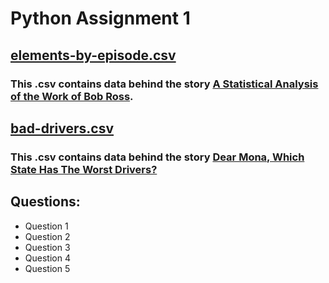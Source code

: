 # Python Assignment 1

## [elements-by-episode.csv](https://github.com/HawkDon/Python_Assignment1/blob/master/elements-by-episode.csv)
### This .csv contains data behind the story [A Statistical Analysis of the Work of Bob Ross](https://fivethirtyeight.com/features/a-statistical-analysis-of-the-work-of-bob-ross/).

## [bad-drivers.csv](https://github.com/HawkDon/Python_Assignment1/blob/master/bad-drivers.csv)
### This .csv contains data behind the story [Dear Mona, Which State Has The Worst Drivers?](http://fivethirtyeight.com/datalab/which-state-has-the-worst-drivers/)

## Questions:

* Question 1
* Question 2
* Question 3
* Question 4
* Question 5
